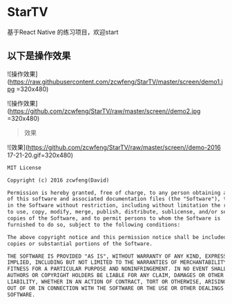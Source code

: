 # StarTV
基于React Native 的练习项目，欢迎start

## 以下是操作效果


![操作效果](https://raw.githubusercontent.com/zcwfeng/StarTV/master/screen/demo1.jpg =320x480)


![操作效果](https://github.com/zcwfeng/StarTV/raw/master/screen//demo2.jpg =320x480)

> 效果

![效果](https://github.com/zcwfeng/StarTV/raw/master/screen//demo-2016 17-21-20.gif=320x480)


``` xml
MIT License

Copyright (c) 2016 zcwfeng(David)

Permission is hereby granted, free of charge, to any person obtaining a copy
of this software and associated documentation files (the "Software"), to deal
in the Software without restriction, including without limitation the rights
to use, copy, modify, merge, publish, distribute, sublicense, and/or sell
copies of the Software, and to permit persons to whom the Software is
furnished to do so, subject to the following conditions:

The above copyright notice and this permission notice shall be included in all
copies or substantial portions of the Software.

THE SOFTWARE IS PROVIDED "AS IS", WITHOUT WARRANTY OF ANY KIND, EXPRESS OR
IMPLIED, INCLUDING BUT NOT LIMITED TO THE WARRANTIES OF MERCHANTABILITY,
FITNESS FOR A PARTICULAR PURPOSE AND NONINFRINGEMENT. IN NO EVENT SHALL THE
AUTHORS OR COPYRIGHT HOLDERS BE LIABLE FOR ANY CLAIM, DAMAGES OR OTHER
LIABILITY, WHETHER IN AN ACTION OF CONTRACT, TORT OR OTHERWISE, ARISING FROM,
OUT OF OR IN CONNECTION WITH THE SOFTWARE OR THE USE OR OTHER DEALINGS IN THE
SOFTWARE.
```
